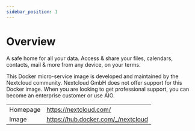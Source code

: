 ```yaml
---
sidebar_position: 1
---
```


# Overview

A safe home for all your data. Access & share your files, calendars, contacts, mail & more from any device, on your terms.

This Docker micro-service image is developed and maintained by the Nextcloud community. Nextcloud GmbH does not offer support for this Docker image. When you are looking to get professional support, you can become an enterprise customer or use AIO.

|          |                                    |
| -------- | ---------------------------------- |
| Homepage | https://nextcloud.com/             |
| Image    | https://hub.docker.com/_/nextcloud |
